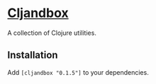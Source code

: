 # [Cljandbox](http://maydaniel.github.com/cljandbox/)

A collection of Clojure utilities.

## Installation

Add `[cljandbox "0.1.5"]` to your dependencies.
